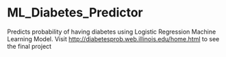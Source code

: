 # ML_Diabetes_Predictor
Predicts probability of having diabetes using Logistic Regression Machine Learning Model.
Visit http://diabetesprob.web.illinois.edu/home.html to see the final project
